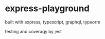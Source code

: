 # express-playground
built with express, typescript, graphql, typeorm

testing and coveragy by jest
